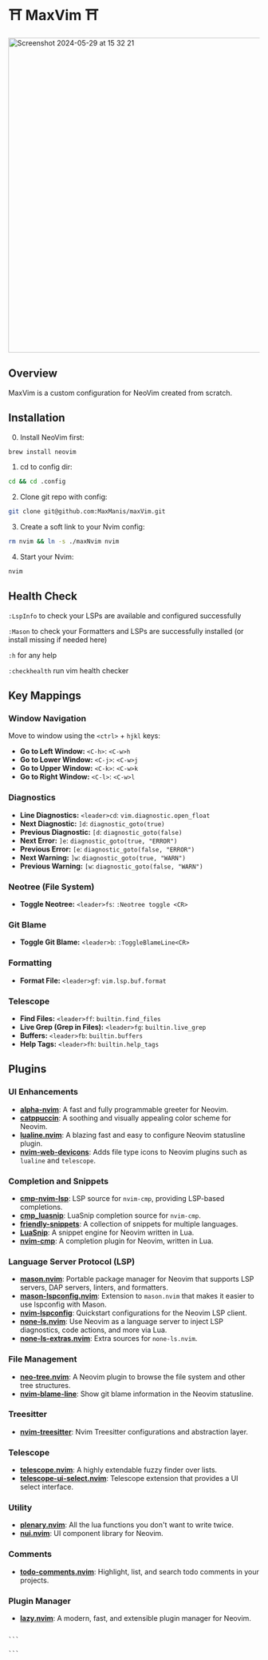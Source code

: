# ⛩️ MaxVim ⛩️

<img width="630" alt="Screenshot 2024-05-29 at 15 32 21" src="https://github.com/MaxManis/maxVim/assets/89999954/155a4146-41ca-44e1-8cf7-ab0adbb30012">

## Overview

MaxVim is a custom configuration for NeoVim created from scratch.

## Installation

0. Install NeoVim first:

```bash
brew install neovim
```

1. cd to config dir:

```bash
cd && cd .config
```

2. Clone git repo with config:

```bash
git clone git@github.com:MaxManis/maxVim.git
```

3. Create a soft link to your Nvim config:

```bash
rm nvim && ln -s ./maxNvim nvim
```

4. Start your Nvim:

```bash
nvim
```

## Health Check

`:LspInfo` to check your LSPs are available and configured successfully

`:Mason` to check your Formatters and LSPs are successfully installed (or install missing if needed here)

`:h` for any help

`:checkhealth` run vim health checker

## Key Mappings

### Window Navigation

Move to window using the `<ctrl>` + `hjkl` keys:

- **Go to Left Window:** `<C-h>`: `<C-w>h`
- **Go to Lower Window:** `<C-j>`: `<C-w>j`
- **Go to Upper Window:** `<C-k>`: `<C-w>k`
- **Go to Right Window:** `<C-l>`: `<C-w>l`

### Diagnostics

- **Line Diagnostics:** `<leader>cd`: `vim.diagnostic.open_float`
- **Next Diagnostic:** `]d`: `diagnostic_goto(true)`
- **Previous Diagnostic:** `[d`: `diagnostic_goto(false)`
- **Next Error:** `]e`: `diagnostic_goto(true, "ERROR")`
- **Previous Error:** `[e`: `diagnostic_goto(false, "ERROR")`
- **Next Warning:** `]w`: `diagnostic_goto(true, "WARN")`
- **Previous Warning:** `[w`: `diagnostic_goto(false, "WARN")`

### Neotree (File System)

- **Toggle Neotree:** `<leader>fs`: `:Neotree toggle <CR>`

### Git Blame

- **Toggle Git Blame:** `<leader>b`: `:ToggleBlameLine<CR>`

### Formatting

- **Format File:** `<leader>gf`: `vim.lsp.buf.format`

### Telescope

- **Find Files:** `<leader>ff`: `builtin.find_files`
- **Live Grep (Grep in Files):** `<leader>fg`: `builtin.live_grep`
- **Buffers:** `<leader>fb`: `builtin.buffers`
- **Help Tags:** `<leader>fh`: `builtin.help_tags`

## Plugins

### UI Enhancements

- **[alpha-nvim](https://github.com/goolord/alpha-nvim)**: A fast and fully programmable greeter for Neovim.
- **[catppuccin](https://github.com/catppuccin/nvim)**: A soothing and visually appealing color scheme for Neovim.
- **[lualine.nvim](https://github.com/nvim-lualine/lualine.nvim)**: A blazing fast and easy to configure Neovim statusline plugin.
- **[nvim-web-devicons](https://github.com/kyazdani42/nvim-web-devicons)**: Adds file type icons to Neovim plugins such as `lualine` and `telescope`.

### Completion and Snippets

- **[cmp-nvim-lsp](https://github.com/hrsh7th/cmp-nvim-lsp)**: LSP source for `nvim-cmp`, providing LSP-based completions.
- **[cmp_luasnip](https://github.com/saadparwaiz1/cmp_luasnip)**: LuaSnip completion source for `nvim-cmp`.
- **[friendly-snippets](https://github.com/rafamadriz/friendly-snippets)**: A collection of snippets for multiple languages.
- **[LuaSnip](https://github.com/L3MON4D3/LuaSnip)**: A snippet engine for Neovim written in Lua.
- **[nvim-cmp](https://github.com/hrsh7th/nvim-cmp)**: A completion plugin for Neovim, written in Lua.

### Language Server Protocol (LSP)

- **[mason.nvim](https://github.com/williamboman/mason.nvim)**: Portable package manager for Neovim that supports LSP servers, DAP servers, linters, and formatters.
- **[mason-lspconfig.nvim](https://github.com/williamboman/mason-lspconfig.nvim)**: Extension to `mason.nvim` that makes it easier to use lspconfig with Mason.
- **[nvim-lspconfig](https://github.com/neovim/nvim-lspconfig)**: Quickstart configurations for the Neovim LSP client.
- **[none-ls.nvim](https://github.com/jose-elias-alvarez/null-ls.nvim)**: Use Neovim as a language server to inject LSP diagnostics, code actions, and more via Lua.
- **[none-ls-extras.nvim](https://github.com/jose-elias-alvarez/null-ls.nvim)**: Extra sources for `none-ls.nvim`.

### File Management

- **[neo-tree.nvim](https://github.com/nvim-neo-tree/neo-tree.nvim)**: A Neovim plugin to browse the file system and other tree structures.
- **[nvim-blame-line](https://github.com/ahmedkhalf/project.nvim)**: Show git blame information in the Neovim statusline.

### Treesitter

- **[nvim-treesitter](https://github.com/nvim-treesitter/nvim-treesitter)**: Nvim Treesitter configurations and abstraction layer.

### Telescope

- **[telescope.nvim](https://github.com/nvim-telescope/telescope.nvim)**: A highly extendable fuzzy finder over lists.
- **[telescope-ui-select.nvim](https://github.com/nvim-telescope/telescope-ui-select.nvim)**: Telescope extension that provides a UI select interface.

### Utility

- **[plenary.nvim](https://github.com/nvim-lua/plenary.nvim)**: All the lua functions you don't want to write twice.
- **[nui.nvim](https://github.com/MunifTanjim/nui.nvim)**: UI component library for Neovim.

### Comments

- **[todo-comments.nvim](https://github.com/folke/todo-comments.nvim)**: Highlight, list, and search todo comments in your projects.

### Plugin Manager

- **[lazy.nvim](https://github.com/folke/lazy.nvim)**: A modern, fast, and extensible plugin manager for Neovim.

````

```

```
